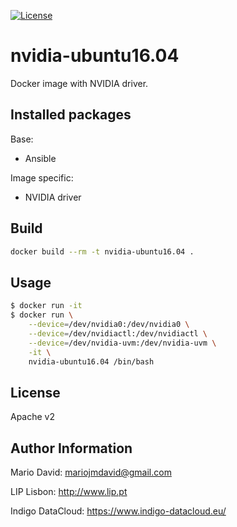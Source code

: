 [![License](http://img.shields.io/:license-apache-blue.svg?style=flat-square)](http://www.apache.org/licenses/LICENSE-2.0.html)

# nvidia-ubuntu16.04

Docker image with NVIDIA driver.

## Installed packages

Base:
- Ansible

Image specific:
- NVIDIA driver

## Build

```bash
docker build --rm -t nvidia-ubuntu16.04 .
```

## Usage

```bash
$ docker run -it
$ docker run \
    --device=/dev/nvidia0:/dev/nvidia0 \
    --device=/dev/nvidiactl:/dev/nvidiactl \
    --device=/dev/nvidia-uvm:/dev/nvidia-uvm \
    -it \
    nvidia-ubuntu16.04 /bin/bash
```

License
-------

Apache v2

Author Information
------------------

Mario David: <mariojmdavid@gmail.com>

LIP Lisbon: http://www.lip.pt

Indigo DataCloud: https://www.indigo-datacloud.eu/

